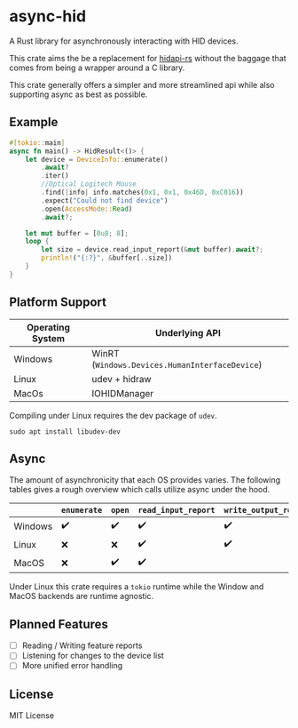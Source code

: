 # async-hid
A Rust library for asynchronously interacting with HID devices. 

This crate aims the be a replacement for [hidapi-rs](https://github.com/ruabmbua/hidapi-rs) without the baggage that comes from being a wrapper around a C library.

This crate generally offers a simpler and more streamlined api while also supporting async as best as possible. 

## Example

```rust
#[tokio::main]
async fn main() -> HidResult<()> {
    let device = DeviceInfo::enumerate()
        .await?
        .iter()
        //Optical Logitech Mouse
        .find(|info| info.matches(0x1, 0x1, 0x46D, 0xC016))
        .expect("Could not find device")
        .open(AccessMode::Read)
        .await?;

    let mut buffer = [0u8; 8];
    loop {
        let size = device.read_input_report(&mut buffer).await?;
        println!("{:?}", &buffer[..size])
    }
}

```


## Platform Support

| Operating System | Underlying API                                 |
|------------------|------------------------------------------------|
| Windows          | WinRT (`Windows.Devices.HumanInterfaceDevice`) |
| Linux            | udev + hidraw                                  |
| MacOs            | IOHIDManager                                   |

Compiling under Linux requires the dev package of `udev`.
```shell
sudo apt install libudev-dev
```

## Async
The amount of asynchronicity that each OS provides varies. The following tables gives a rough overview which calls utilize async under the hood.

|         | `enumerate` | `open` | `read_input_report` | `write_output_report` |
|---------|-------------|--------|---------------------|-----------------------|
| Windows | ✔️          | ✔️     | ✔️                  | ✔️                    |
| Linux   | ❌           | ❌      | ✔️                  | ✔️                    |
| MacOS   | ❌           | ✔️     | ✔️                  |                       |

Under Linux this crate requires a `tokio` runtime while the Window and MacOS backends are runtime agnostic.


## Planned Features
- [ ] Reading / Writing feature reports
- [ ] Listening for changes to the device list
- [ ] More unified error handling

## License
MIT License